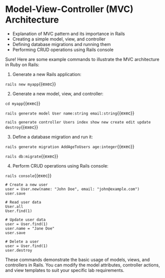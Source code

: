 # Model-View-Controller (MVC) Architecture

- Explanation of MVC pattern and its importance in Rails
- Creating a simple model, view, and controller
- Defining database migrations and running them
- Performing CRUD operations using Rails console


Sure! Here are some example commands to illustrate the MVC architecture in Ruby on Rails:

1. Generate a new Rails application:

`rails new myapp`{{exec}}


2. Generate a new model, view, and controller:

`cd myapp`{{exec}}

`rails generate model User name:string email:string`{{exec}}

`rails generate controller Users index show new create edit update destroy`{{exec}}



3. Define a database migration and run it:

`rails generate migration AddAgeToUsers age:integer`{{exec}}

`rails db:migrate`{{exec}}



4. Perform CRUD operations using Rails console:

`rails console`{{exec}}



```
# Create a new user
user = User.new(name: "John Doe", email: "john@example.com")
user.save

# Read user data
User.all
User.find(1)

# Update user data
user = User.find(1)
user.name = "Jane Doe"
user.save

# Delete a user
user = User.find(1)
user.destroy
```

These commands demonstrate the basic usage of models, views, and controllers in Rails. You can modify the model attributes, controller actions, and view templates to suit your specific lab requirements.


